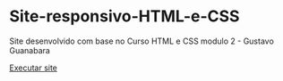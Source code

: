 # Site-responsivo-HTML-e-CSS

Site desenvolvido com base no Curso HTML e CSS modulo 2 - Gustavo Guanabara

 <a href="android.html">Executar site</a>

